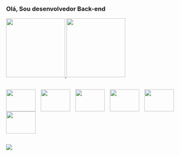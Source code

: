 ### Olá, Sou desenvolvedor Back-end

<div>
  <a href="https://github.com/Nhoid">
  <img height="160em" src="https://github-readme-stats.vercel.app/api?username=Nhoid&show_icons=true&theme=dracula&include_all_commits=true&count_private=true"/>
  <img height="160em" src="https://github-readme-stats.vercel.app/api/top-langs/?username=Nhoid&layout=compact&langs_count=6&theme=dracula"/>
</div>


## 

    
<div style="display: inline-block;">
  <img align="center" width="80" height="60" style="margin-right: 10px;" src="https://cdn.jsdelivr.net/gh/devicons/devicon/icons/java/java-original-wordmark.svg" />
  <img align="center" width="80" height="60" style="margin-right: 10px;" src="https://cdn.jsdelivr.net/gh/devicons/devicon/icons/c/c-original.svg" />
  <img align="center" width="80" height="60" style="margin-right: 10px;" src="https://cdn.jsdelivr.net/gh/devicons/devicon/icons/javascript/javascript-original.svg" />
  <img align="center" width="80" height="60" style="margin-right: 10px;" src="https://cdn.jsdelivr.net/gh/devicons/devicon/icons/css3/css3-original.svg" />
  <img align="center" width="80" height="60" style="margin-right: 10px;" src="https://cdn.jsdelivr.net/gh/devicons/devicon/icons/docker/docker-original.svg" />
  <img align="center" width="80" height="60" style="margin-right: 10px;" src="https://cdn.jsdelivr.net/gh/devicons/devicon/icons/mysql/mysql-plain-wordmark.svg" />
</div>


##
     
<div>
  <a href="https://www.linkedin.com/in/geraldo-filho-74744a231/" target="_blank"><img src="https://img.shields.io/badge/-LinkedIn-%230077B5?style=for-the-badge&logo=linkedin&logoColor=white" target="_blank"></a> 
</div>
